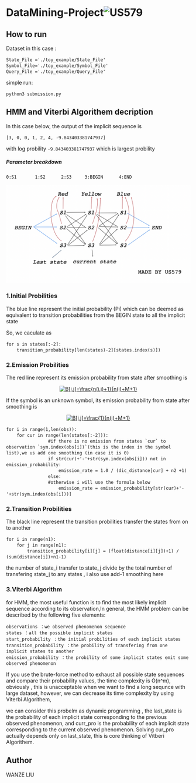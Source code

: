 # DataMining-Project![US579](https://cdn.rawgit.com/sindresorhus/awesome/d7305f38d29fed78fa85652e3a63e154dd8e8829/media/badge.svg)

How to run
-----------
Dataset in this case :
```
State_File ='./toy_example/State_File'
Symbol_File='./toy_example/Symbol_File'
Query_File ='./toy_example/Query_File'
```
simple run:
```
python3 submission.py
```

HMM and Viterbi Algorithem decription
-----------

In this case below, the output of the implicit sequence is

```
[3, 0, 0, 1, 2, 4, -9.843403381747937]
```
with log probility `-9.843403381747937` which is largest probility
##### Parameter breakdown
```
0:S1       1:S2      2:S3     3:BEGIN      4:END
```

![image text](https://github.com/US579/DataMining-Project/blob/master/image/HMM.png)

### 1.Initial Probilities 

The blue line represent the  initial probability (Pi) which can be deemed as equivalent to transition probabilities from the BEGIN state to all the implicit state

So, we caculate as 

```
for s in states[:-2]:
    transition_probability[len(states)-2][states.index(s)])
```

### 2.Emission Probilities  

The red line represent its emission probability from state after smoothing is 

<div align=center><a href="https://www.codecogs.com/eqnedit.php?latex=B[i,j]=\frac{n(i,j)&plus;1}{n(i)&plus;M&plus;1}" target="_blank"><img src="https://latex.codecogs.com/gif.latex?B[i,j]=\frac{n(i,j)&plus;1}{n(i)&plus;M&plus;1}" title="B[i,j]=\frac{n(i,j)+1}{n(i)+M+1}" /></a></div>

If the symbol is an unknown symbol, its emission probability from state after smoothing is

<div align=center><a href="https://www.codecogs.com/eqnedit.php?latex=B[i,j]=\frac{1}{n(i)&plus;M&plus;1}" target="_blank"><img src="https://latex.codecogs.com/gif.latex?B[i,j]=\frac{1}{n(i)&plus;M&plus;1}" title="B[i,j]=\frac{1}{n(i)+M+1}" /></a></div>

```
for i in range(1,len(obs)):
    for cur in range(len(states[:-2])):
                #if there is no emission from states `cur` to observation `sym.index(obs[i])`(this is the index in the symbol list),we us add one smoothing (in case it is 0)
                if str(cur)+'-'+str(sym.index(obs[i])) not in emission_probability:
                    emission_rate = 1.0 / (dic_distance[cur] + n2 +1)
                else:
                #otherwise i will use the formula below
                    emission_rate = emission_probability[str(cur)+'-'+str(sym.index(obs[i]))]
```

### 2.Transition Probilities  

The black line represent the transition probilities transfer the states from on to another 

```
for i in range(n1):
    for j in range(n1):
        transition_probability[i][j] = (float(distance[i][j])+1) / (sum(distance[i])+n1-1)
```
the number of state_i transfer to state_j divide by the total number of transfering state_j to any states , i also use add-1 smoothing here

### 3.Viterbi Algorithm

for HMM, the most useful function is to find the most likely implicit sequence according to its observation,In general, the HMM problem can be described by the following five elements: 
```
observations ：we observed phenomenon sequence
states ：all the possible implicit states
start_probability ：the initial probilities of each implicit states
transition_probability ：the probility of transfering from one implicit states to another
emission_probability ：the probility of some implicit states emit some observed phenomenon 
```
If you use the brute-force method to exhaust all possible state sequences and compare their probability values, the time complexity is O(n^m), obviously , this is unacceptable when we want to find a long sequnce with large dataset, however, we can decrease its time complexity by using Viterbi Algorithem, 

we can consider this probelm as dynamic programming , the last_state is the probability of each implicit state corresponding to the previous observed phenomenon, and curr_pro is the probability of each implicit state corresponding to the current observed phenomenon. Solving cur_pro actually depends only on last_state, this is core thinking of Vitberi Algorithem.




## Author

WANZE LIU


